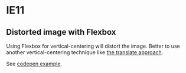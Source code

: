# IE11

## Distorted image with Flexbox
Using Flexbox for vertical-centering will distort the image. Better to use another vertical-centering technique like [the translate approach](https://css-tricks.com/centering-css-complete-guide/).

See [codepen example](http://codepen.io/chriscoyier/pen/lpema).
